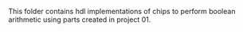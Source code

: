 This folder contains hdl implementations of chips to perform boolean arithmetic using parts created in project 01.
